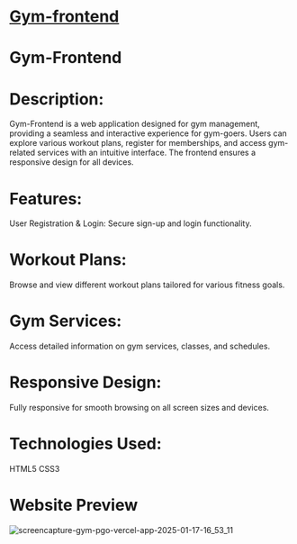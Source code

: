 # [Gym-frontend](https://gym-pgo.vercel.app/)
# **Gym-Frontend**
# **Description:**
Gym-Frontend is a web application designed for gym management, providing a seamless and interactive experience for gym-goers. Users can explore various workout plans, register for memberships, and access gym-related services with an intuitive interface. The frontend ensures a responsive design for all devices.

# **Features:**
User Registration & Login: Secure sign-up and login functionality.
# Workout Plans:
Browse and view different workout plans tailored for various fitness goals.
# Gym Services: 
Access detailed information on gym services, classes, and schedules.
# Responsive Design: 
Fully responsive for smooth browsing on all screen sizes and devices.
# **Technologies Used:**
HTML5
CSS3

# **Website Preview**

![screencapture-gym-pgo-vercel-app-2025-01-17-16_53_11](https://github.com/user-attachments/assets/b72a7cf8-3287-487b-9226-22be22e96eba)
